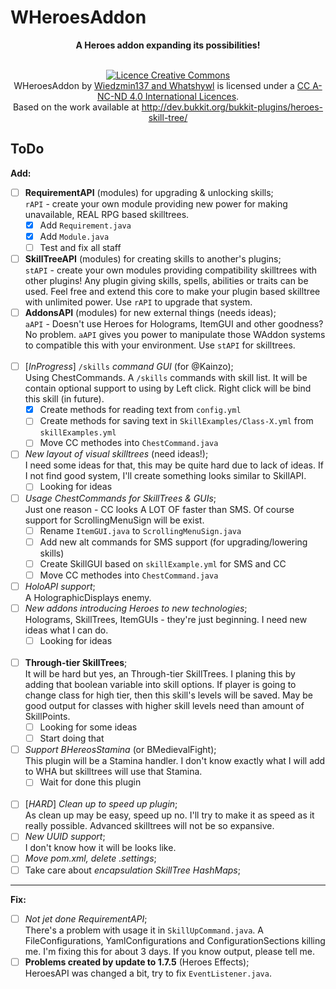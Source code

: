 WHeroesAddon
===============
**<div align="center">A Heroes addon expanding its possibilities!</div><br>**
<div align="center"><a rel="license" href="http://creativecommons.org/licenses/by-nc-nd/4.0/"><img alt="Licence Creative Commons" style="border-width:0" src="http://i.creativecommons.org/l/by-nc-nd/4.0/88x31.png" /></a>
<br /><span xmlns:dct="http://purl.org/dc/terms/" property="dct:title">WHeroesAddon</span> by <a xmlns:cc="http://creativecommons.org/ns#" href="https://github.com/wiedzmin137/WHeroesAddon" property="cc:attributionName" rel="cc:attributionURL">Wiedzmin137 and Whatshywl</a> is licensed under a <a rel="license" href="http://creativecommons.org/licenses/by-nc-nd/4.0/">CC A-NC-ND 4.0 International Licences</a>.<br />Based on the work available at <a xmlns:dct="http://purl.org/dc/terms/" href="http://dev.bukkit.org/bukkit-plugins/heroes-skill-tree/" rel="dct:source">http://dev.bukkit.org/bukkit-plugins/heroes-skill-tree/</a></div>

ToDo
-------

**Add:**
- [ ] **RequirementAPI** (modules) for upgrading & unlocking skills;<br>
	`rAPI` - create your own module providing new power for making
	unavailable, REAL RPG based skilltrees.
	- [x] Add `Requirement.java`
	- [x] Add `Module.java`
	- [ ] Test and fix all staff
	
- [ ] **SkillTreeAPI** (modules) for creating skills to another's plugins;<br>
	 `stAPI` - create your own modules providing compatibility skilltrees
	 with other plugins! Any plugin giving skills, spells, abilities or
	 traits can be used. Feel free and extend this core to make your plugin
	 based skilltree with unlimited power. Use `rAPI` to upgrade that system.
- [ ] **AddonsAPI** (modules) for new external things (needs ideas);<br>
	 `aAPI` - Doesn't use Heroes for Holograms, ItemGUI and other goodness?
	 No problem. `aAPI` gives you power to manipulate those WAddon systems
	 to compatible this with your environment. Use `stAPI` for skilltrees.<br><br>
- [ ] [*InProgress*] `/skills` *command GUI* (for @Kainzo);<br>
	 Using ChestCommands. A `/skills` commands with skill list. It
	 will be contain optional support to using by Left click.
	 Right click will be bind this skill (in future).
  	 - [x] Create methods for reading text from `config.yml`
	 - [ ] Create methods for saving text in `SkillExamples/Class-X.yml` from `skillExamples.yml`
	 - [ ] Move CC methodes into `ChestCommand.java`
	
- [ ] *New layout of visual skilltrees* (need ideas!);<br>
         I need some ideas for that, this may be quite hard due to lack
	 of ideas. If I not find good system, I'll create something looks
	 similar to SkillAPI.
	 - [ ] Looking for ideas<br>
	 
- [ ] *Usage ChestCommands for SkillTrees & GUIs*;<br>
	 Just one reason - CC looks A LOT OF faster than SMS.
	 Of course support for ScrollingMenuSign will be exist.
	 - [ ] Rename `ItemGUI.java` to `ScrollingMenuSign.java`
	 - [ ] Add new alt commands for SMS support (for upgrading/lowering skills)
	 - [ ] Create SkillGUI based on `skillExample.yml` for SMS and CC
	 - [ ] Move CC methodes into `ChestCommand.java`
	 
- [ ] *HoloAPI support*;<br>
	 A HolographicDisplays enemy.
- [ ] *New addons introducing Heroes to new technologies*;<br>
	 Holograms, SkillTrees, ItemGUIs - they're just beginning.
	 I need new ideas what I can do.
	 - [ ] Looking for ideas<br><br>
	 
- [ ] **Through-tier SkillTrees**;<br>
	 It will be hard but yes, an Through-tier SkillTrees. I planing
	 this by adding that boolean variable into skill options. If player
	 is going to change class for high tier, then this skill's levels
	 will be saved. May be good output for classes with higher skill levels
	 need than amount of SkillPoints.
	 - [ ] Looking for some ideas
	 - [ ] Start doing that
	 
- [ ] *Support BHereosStamina* (or BMedievalFight);<br>
	 This plugin will be a Stamina handler. I don't know exactly what I will
	 add to WHA but skilltrees will use that Stamina.
	 - [ ] Wait for done this plugin<br><br>
	 
- [ ] [*HARD*] *Clean up to speed up plugin*;<br>
	 As clean up may be easy, speed up no. I'll try to make it as speed
	 as it really possible. Advanced skilltrees will not be so expansive.
- [ ] *New UUID support*;<br>
	 I don't know how it will be looks like.<br>
- [ ] *Move pom.xml, delete .settings*;<br>
- [ ] Take care about *encapsulation SkillTree HashMaps*;<br>

___
**Fix:**
- [ ] *Not jet done RequirementAPI*;<br>
	 There's a problem with usage it in `SkillUpCommand.java`. A FileConfigurations,
	 YamlConfigurations and ConfigurationSections killing me. I'm fixing this for about
	 3 days. If you know output, please tell me.
- [ ] **Problems created by update to 1.7.5** (Heroes Effects);<br>
	 HeroesAPI was changed a bit, try to fix `EventListener.java`.
